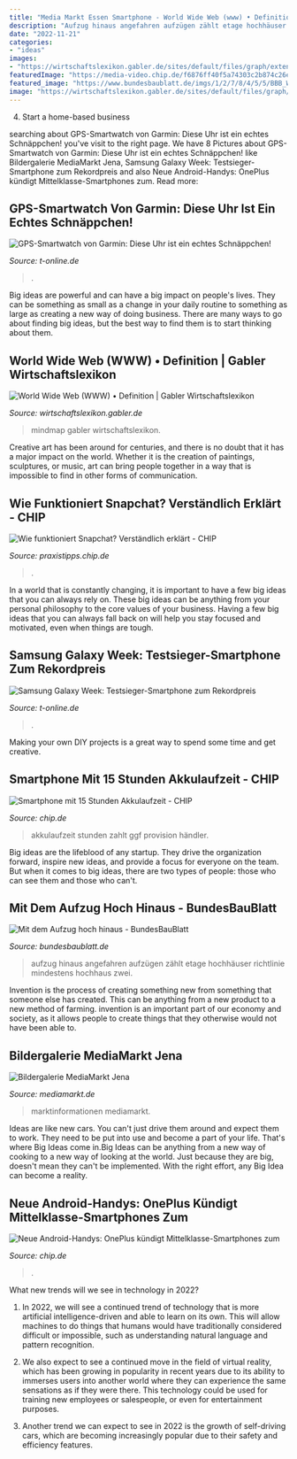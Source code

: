 ```yaml
---
title: "Media Markt Essen Smartphone - World Wide Web (www) • Definition"
description: "Aufzug hinaus angefahren aufzügen zählt etage hochhäuser richtlinie mindestens hochhaus zwei"
date: "2022-11-21"
categories:
- "ideas"
images:
- "https://wirtschaftslexikon.gabler.de/sites/default/files/graph/extended/world-wide-web-www-49260.png"
featuredImage: "https://media-video.chip.de/f6876ff40f5a74303c2b874c26eeb219bb08a0e6/9c8c91b40cf936c639a89cfffecfe95805b5bd22/POSTER_USER/v0/1603474175479-1_kgp4hrjq.jpeg"
featured_image: "https://www.bundesbaublatt.de/imgs/1/2/7/8/4/5/5/BBB_Wohnhochhaus_03-2017_Bild4__2_.JPG-5f77b589a48aebe7.jpeg"
image: "https://wirtschaftslexikon.gabler.de/sites/default/files/graph/extended/world-wide-web-www-49260.png"
---
```



4. Start a home-based business

	

		
searching about GPS-Smartwatch von Garmin: Diese Uhr ist ein echtes Schnäppchen! you've visit to the right page. We have 8 Pictures about GPS-Smartwatch von Garmin: Diese Uhr ist ein echtes Schnäppchen! like Bildergalerie MediaMarkt Jena, Samsung Galaxy Week: Testsieger-Smartphone zum Rekordpreis and also Neue Android-Handys: OnePlus kündigt Mittelklasse-Smartphones zum. Read more:
		
    
## GPS-Smartwatch Von Garmin: Diese Uhr Ist Ein Echtes Schnäppchen!

<img loading=lazy src="https://bilder.t-online.de/b/90/21/79/98/id_90217998/tid_da/die-garmin-instinct-esports-smartwatch-misst-die-herzfrequenz-und-ueberwacht-ihren-schlaf-sparen-sie-heute-30-prozent-.jpg" onerror="this.onerror=null;this.src='https://tse4.mm.bing.net/th?id=OIP.sEghQ6d8u1RkEfuZQjl7iwHaEK&amp;pid=15.1';" alt="GPS-Smartwatch von Garmin: Diese Uhr ist ein echtes Schnäppchen!">

_Source: t-online.de_

>. 

	

Big ideas are powerful and can have a big impact on people's lives. They can be something as small as a change in your daily routine to something as large as creating a new way of doing business. There are many ways to go about finding big ideas, but the best way to find them is to start thinking about them.

    
## World Wide Web (WWW) • Definition | Gabler Wirtschaftslexikon

<img loading=lazy src="https://wirtschaftslexikon.gabler.de/sites/default/files/graph/extended/world-wide-web-www-49260.png" onerror="this.onerror=null;this.src='https://tse2.mm.bing.net/th?id=OIP.aMn3hlHNeeQfsFPHv0oBTQHaG6&amp;pid=15.1';" alt="World Wide Web (WWW) • Definition | Gabler Wirtschaftslexikon">

_Source: wirtschaftslexikon.gabler.de_

>mindmap gabler wirtschaftslexikon. 

	

Creative art has been around for centuries, and there is no doubt that it has a major impact on the world. Whether it is the creation of paintings, sculptures, or music, art can bring people together in a way that is impossible to find in other forms of communication.

    
## Wie Funktioniert Snapchat? Verständlich Erklärt - CHIP

<img loading=lazy src="https://media-video.chip.de/f6876ff40f5a74303c2b874c26eeb219bb08a0e6/d2308d3d0b8c48fe75419fb5f0e1e7952cd8db2c/POSTER_USER/v0/1603510451270-1_q31ytmdu.jpeg" onerror="this.onerror=null;this.src='https://tse2.mm.bing.net/th?id=OIP.S1KDEf-tO01qg1Ze2Y1LiQHaEK&amp;pid=15.1';" alt="Wie funktioniert Snapchat? Verständlich erklärt - CHIP">

_Source: praxistipps.chip.de_

>. 

	

In a world that is constantly changing, it is important to have a few big ideas that you can always rely on. These big ideas can be anything from your personal philosophy to the core values of your business. Having a few big ideas that you can always fall back on will help you stay focused and motivated, even when things are tough.

    
## Samsung Galaxy Week: Testsieger-Smartphone Zum Rekordpreis

<img loading=lazy src="https://bilder.t-online.de/b/87/32/20/64/id_87322064/tid_da/zwei-der-neuen-galaxy-modelle-die-neuen-samsung-flaggschiffe-sind-randvoll-mit-der-neuesten-technik-ausgestattet-.jpg" onerror="this.onerror=null;this.src='https://tse3.mm.bing.net/th?id=OIP.Om3ATiTY1_EYUwpDjjE4BgHaEL&amp;pid=15.1';" alt="Samsung Galaxy Week: Testsieger-Smartphone zum Rekordpreis">

_Source: t-online.de_

>. 

	

Making your own DIY projects is a great way to spend some time and get creative.

    
## Smartphone Mit 15 Stunden Akkulaufzeit - CHIP

<img loading=lazy src="https://media-video.chip.de/f6876ff40f5a74303c2b874c26eeb219bb08a0e6/9c8c91b40cf936c639a89cfffecfe95805b5bd22/POSTER_USER/v0/1603474175479-1_kgp4hrjq.jpeg" onerror="this.onerror=null;this.src='https://tse4.mm.bing.net/th?id=OIP.-HOn1_P-Elh_GJdGknzJnwHaEK&amp;pid=15.1';" alt="Smartphone mit 15 Stunden Akkulaufzeit - CHIP">

_Source: chip.de_

>akkulaufzeit stunden zahlt ggf provision händler. 

	

Big ideas are the lifeblood of any startup. They drive the organization forward, inspire new ideas, and provide a focus for everyone on the team. But when it comes to big ideas, there are two types of people: those who can see them and those who can't. 

    
## Mit Dem Aufzug Hoch Hinaus - BundesBauBlatt

<img loading=lazy src="https://www.bundesbaublatt.de/imgs/1/2/7/8/4/5/5/BBB_Wohnhochhaus_03-2017_Bild4__2_.JPG-5f77b589a48aebe7.jpeg" onerror="this.onerror=null;this.src='https://tse4.mm.bing.net/th?id=OIP.X3e1iaSK6-e3DZmGG6T2cQHaE9&amp;pid=15.1';" alt="Mit dem Aufzug hoch hinaus - BundesBauBlatt">

_Source: bundesbaublatt.de_

>aufzug hinaus angefahren aufzügen zählt etage hochhäuser richtlinie mindestens hochhaus zwei. 

	

Invention is the process of creating something new from something that someone else has created. This can be anything from a new product to a new method of farming. invention is an important part of our economy and society, as it allows people to create things that they otherwise would not have been able to.

    
## Bildergalerie MediaMarkt Jena

<img loading=lazy src="http://www.mediamarkt.de/markt/assets/cms/outlet/179/outlet_images/detail_948_large.jpg" onerror="this.onerror=null;this.src='https://tse1.mm.bing.net/th?id=OIP.rTk3Acfb5lHRhpVpvnZwAAHaDZ&amp;pid=15.1';" alt="Bildergalerie MediaMarkt Jena">

_Source: mediamarkt.de_

>marktinformationen mediamarkt. 

	

Ideas are like new cars. You can't just drive them around and expect them to work. They need to be put into use and become a part of your life. That's where Big Ideas come in.Big Ideas can be anything from a new way of cooking to a new way of looking at the world. Just because they are big, doesn't mean they can't be implemented. With the right effort, any Big Idea can become a reality.

    
## Neue Android-Handys: OnePlus Kündigt Mittelklasse-Smartphones Zum

<img loading=lazy src="https://media-video.chip.de/f6876ff40f5a74303c2b874c26eeb219bb08a0e6/a7e8de64fc292fd76a23697c9117aed0f381c067/POSTER_USER/v0/1603378012294-1_5i6p7kqi.jpeg" onerror="this.onerror=null;this.src='https://tse2.mm.bing.net/th?id=OIP.nEqzzrwMdwLXVT3jz_HmCAHaEK&amp;pid=15.1';" alt="Neue Android-Handys: OnePlus kündigt Mittelklasse-Smartphones zum">

_Source: chip.de_

>. 

	

What new trends will we see in technology in 2022?
1. In 2022, we will see a continued trend of technology that is more artificial intelligence-driven and able to learn on its own. This will allow machines to do things that humans would have traditionally considered difficult or impossible, such as understanding natural language and pattern recognition.
2. We also expect to see a continued move in the field of virtual reality, which has been growing in popularity in recent years due to its ability to immerses users into another world where they can experience the same sensations as if they were there. This technology could be used for training new employees or salespeople, or even for entertainment purposes.

3. Another trend we can expect to see in 2022 is the growth of self-driving cars, which are becoming increasingly popular due to their safety and efficiency features.

